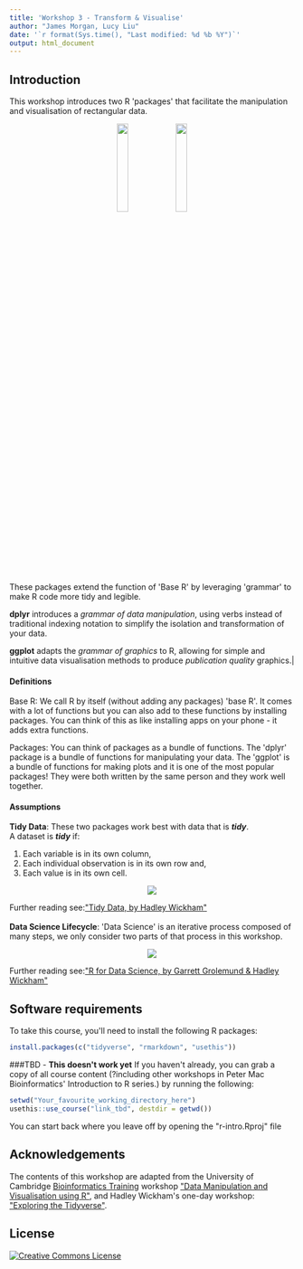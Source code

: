 ```yaml
---
title: 'Workshop 3 - Transform & Visualise'
author: "James Morgan, Lucy Liu"
date: '`r format(Sys.time(), "Last modified: %d %b %Y")`'
output: html_document
---
```


## Introduction

This workshop introduces two R 'packages' that facilitate the manipulation and visualisation of rectangular data.

<center><a href="https://dplyr.tidyverse.org"><img src="https://www.rstudio.com/wp-content/uploads/2014/04/ggplot2.png" width="20%"></a>
<a href="https://ggplot2.tidyverse.org"><img src="https://www.rstudio.com/wp-content/uploads/2014/04/dplyr.png" width="20%"></a></center>
<br>

These packages extend the function of 'Base R' by leveraging 'grammar' to make R code more tidy and legible.

__dplyr__ introduces a _grammar of data manipulation_, using verbs instead of traditional indexing notation to simplify the isolation and transformation of your data.


__ggplot__ adapts the _grammar of graphics_ to R, allowing for simple and intuitive data visualisation methods to produce _publication quality_ graphics.|
<br>  

#### Definitions
Base R: We call R by itself (without adding any packages) 'base R'. It comes with a lot of functions but you can also add to these functions by installing packages. You can think of this as like installing apps on your phone - it adds extra functions.

Packages: You can think of packages as a bundle of functions. The 'dplyr' package is a bundle of functions for manipulating your data. The 'ggplot' is a bundle of functions for making plots and it is one of the most popular packages! They were both written by the same person and they work well together.
<br>  

#### Assumptions
__Tidy Data__: These two packages work best with data that is *__tidy__*.  
A dataset is *__tidy__* if:  
  1. Each variable is in its own column,  
  2. Each individual observation is in its own row and,  
  3. Each value is in its own cell.
<center><img src="http://garrettgman.github.io/images/tidy-4.png"></center>

Further reading see:["Tidy Data, by Hadley Wickham"](http://www.jstatsoft.org/v59/i10/)  
<br>
__Data Science Lifecycle__: 'Data Science' is an iterative process composed of many steps, we only consider two parts of that process in this workshop.

<center><img src="https://raw.githubusercontent.com/hadley/r4ds/master/diagrams/data-science.png"></center>

Further reading see:["R for Data Science, by Garrett Grolemund & Hadley Wickham"](http://github.com/hadley/r4ds)

## Software requirements

To take this course, you'll need to install the following R packages:

```R
install.packages(c("tidyverse", "rmarkdown", "usethis"))
```

###TBD - __This doesn't work yet__
If you haven't already, you can grab a copy of all course content (?including other workshops in Peter Mac Bioinformatics' Introduction to R series.) by running the following:

```R
setwd("Your_favourite_working_directory_here")
usethis::use_course("link_tbd", destdir = getwd())
```

You can start back where you leave off by opening the "r-intro.Rproj" file

## Acknowledgements

The contents of this workshop are adapted from the University of Cambridge [Bioinformatics Training](https://bioinfotraining.bio.cam.ac.uk/) workshop ["Data Manipulation and Visualisation using R"](http://bioinformatics-core-shared-training.github.io/r-intermediate), and Hadley Wickham's one-day workshop: ["Exploring the Tidyverse"](https://github.com/hadley/data-science-in-tidyverse).

## License

<a rel="license" href="http://creativecommons.org/licenses/by/4.0/"><img alt="Creative Commons License" style="border-width:0" src="https://i.creativecommons.org/l/by/4.0/88x31.png" /></a>
